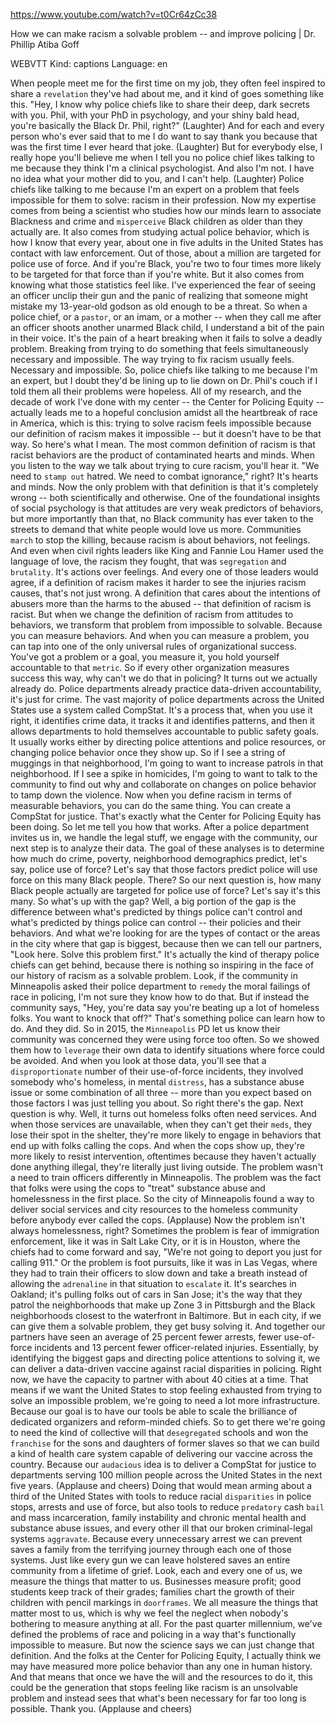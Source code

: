 https://www.youtube.com/watch?v=t0Cr64zCc38 

How we can make racism a solvable problem -- and improve policing | Dr. Phillip Atiba Goff 

WEBVTT Kind: captions Language: en 

When people meet me for the first time on my job, they often feel inspired to share a `revelation` they've had about me, and it kind of goes something like this. "Hey, I know why police chiefs like to share their deep, dark secrets with you. Phil, with your PhD in psychology, and your shiny bald head, you're basically the Black Dr. Phil, right?" (Laughter) And for each and every person who's ever said that to me I do want to say thank you because that was the first time I ever heard that joke. (Laughter) But for everybody else, I really hope you'll believe me when I tell you no police chief likes talking to me because they think I'm a clinical psychologist. And also I'm not. I have no idea what your mother did to you, and I can't help. (Laughter) Police chiefs like talking to me because I'm an expert on a problem that feels impossible for them to solve: racism in their profession. Now my expertise comes from being a scientist who studies how our minds learn to associate Blackness and crime and `misperceive` Black children as older than they actually are. It also comes from studying actual police behavior, which is how I know that every year, about one in five adults in the United States has contact with law enforcement. Out of those, about a million are targeted for police use of force. And if you're Black, you're two to four times more likely to be targeted for that force than if you're white. But it also comes from knowing what those statistics feel like. I've experienced the fear of seeing an officer unclip their gun and the panic of realizing that someone might mistake my 13-year-old godson as old enough to be a threat. So when a police chief, or a `pastor`, or an imam, or a mother -- when they call me after an officer shoots another unarmed Black child, I understand a bit of the pain in their voice. It's the pain of a heart breaking when it fails to solve a deadly problem. Breaking from trying to do something that feels simultaneously necessary and impossible. The way trying to fix racism usually feels. Necessary and impossible. So, police chiefs like talking to me because I'm an expert, but I doubt they'd be lining up to lie down on Dr. Phil's couch if I told them all their problems were hopeless. All of my research, and the decade of work I've done with my center -- the Center for Policing Equity -- actually leads me to a hopeful conclusion amidst all the heartbreak of race in America, which is this: trying to solve racism feels impossible because our definition of racism makes it impossible -- but it doesn't have to be that way. So here's what I mean. The most common definition of racism is that racist behaviors are the product of contaminated hearts and minds. When you listen to the way we talk about trying to cure racism, you'll hear it. "We need to `stamp out` hatred. We need to combat ignorance," right? It's hearts and minds. Now the only problem with that definition is that it's completely wrong -- both scientifically and otherwise. One of the foundational insights of social psychology is that attitudes are very weak predictors of behaviors, but more importantly than that, no Black community has ever taken to the streets to demand that white people would love us more. Communities `march` to stop the killing, because racism is about behaviors, not feelings. And even when civil rights leaders like King and Fannie Lou Hamer used the language of love, the racism they fought, that was `segregation` and `brutality`. It's actions over feelings. And every one of those leaders would agree, if a definition of racism makes it harder to see the injuries racism causes, that's not just wrong. A definition that cares about the intentions of abusers more than the harms to the abused -- that definition of racism is racist. But when we change the definition of racism from attitudes to behaviors, we transform that problem from impossible to solvable. Because you can measure behaviors. And when you can measure a problem, you can tap into one of the only universal rules of organizational success. You've got a problem or a goal, you measure it, you hold yourself accountable to that `metric`. So if every other organization measures success this way, why can't we do that in policing? It turns out we actually already do. Police departments already practice data-driven accountability, it's just for crime. The vast majority of police departments across the United States use a system called CompStat. It's a process that, when you use it right, it identifies crime data, it tracks it and identifies patterns, and then it allows departments to hold themselves accountable to public safety goals. It usually works either by directing police attentions and police resources, or changing police behavior once they show up. So if I see a string of muggings in that neighborhood, I'm going to want to increase patrols in that neighborhood. If I see a spike in homicides, I'm going to want to talk to the community to find out why and collaborate on changes on police behavior to tamp down the violence. Now when you define racism in terms of measurable behaviors, you can do the same thing. You can create a CompStat for justice. That's exactly what the Center for Policing Equity has been doing. So let me tell you how that works. After a police department invites us in, we handle the legal stuff, we engage with the community, our next step is to analyze their data. The goal of these analyses is to determine how much do crime, poverty, neighborhood demographics predict, let's say, police use of force? Let's say that those factors predict police will use force on this many Black people. There? So our next question is, how many Black people actually are targeted for police use of force? Let's say it's this many. So what's up with the gap? Well, a big portion of the gap is the difference between what's predicted by things police can't control and what's predicted by things police can control -- their policies and their behaviors. And what we're looking for are the types of contact or the areas in the city where that gap is biggest, because then we can tell our partners, "Look here. Solve this problem first." It's actually the kind of therapy police chiefs can get behind, because there is nothing so inspiring in the face of our history of racism as a solvable problem. Look, if the community in Minneapolis asked their police department to `remedy` the moral failings of race in policing, I'm not sure they know how to do that. But if instead the community says, "Hey, you're data say you're beating up a lot of homeless folks. You want to knock that off?" That's something police can learn how to do. And they did. So in 2015, the `Minneapolis` PD let us know their community was concerned they were using force too often. So we showed them how to `leverage` their own data to identify situations where force could be avoided. And when you look at those data, you'll see that a `disproportionate` number of their use-of-force incidents, they involved somebody who's homeless, in mental `distress`, has a substance abuse issue or some combination of all three -- more than you expect based on those factors I was just telling you about. So right there's the gap. Next question is why. Well, it turns out homeless folks often need services. And when those services are unavailable, when they can't get their `meds`, they lose their spot in the shelter, they're more likely to engage in behaviors that end up with folks calling the cops. And when the cops show up, they're more likely to resist intervention, oftentimes because they haven't actually done anything illegal, they're literally just living outside. The problem wasn't a need to train officers differently in Minneapolis. The problem was the fact that folks were using the cops to "treat" substance abuse and homelessness in the first place. So the city of Minneapolis found a way to deliver social services and city resources to the homeless community before anybody ever called the cops. (Applause) Now the problem isn't always homelessness, right? Sometimes the problem is fear of immigration enforcement, like it was in Salt Lake City, or it is in Houston, where the chiefs had to come forward and say, "We're not going to deport you just for calling 911." Or the problem is foot pursuits, like it was in Las Vegas, where they had to train their officers to slow down and take a breath instead of allowing the `adrenaline` in that situation to `escalate` it. It's searches in Oakland; it's pulling folks out of cars in San Jose; it's the way that they patrol the neighborhoods that make up Zone 3 in Pittsburgh and the Black neighborhoods closest to the waterfront in Baltimore. But in each city, if we can give them a solvable problem, they get busy solving it. And together our partners have seen an average of 25 percent fewer arrests, fewer use-of-force incidents and 13 percent fewer officer-related injuries. Essentially, by identifying the biggest gaps and directing police attentions to solving it, we can deliver a data-driven vaccine against racial disparities in policing. Right now, we have the capacity to partner with about 40 cities at a time. That means if we want the United States to stop feeling exhausted from trying to solve an impossible problem, we're going to need a lot more infrastructure. Because our goal is to have our tools be able to scale the brilliance of dedicated organizers and reform-minded chiefs. So to get there we're going to need the kind of collective will that `desegregated` schools and won the `franchise` for the sons and daughters of former slaves so that we can build a kind of health care system capable of delivering our vaccine across the country. Because our `audacious` idea is to deliver a CompStat for justice to departments serving 100 million people across the United States in the next five years. (Applause and cheers) Doing that would mean arming about a third of the United States with tools to reduce racial `disparities` in police stops, arrests and use of force, but also tools to reduce `predatory` cash `bail` and mass incarceration, family instability and chronic mental health and substance abuse issues, and every other ill that our broken criminal-legal systems `aggravate`. Because every unnecessary arrest we can prevent saves a family from the terrifying journey through each one of those systems. Just like every gun we can leave holstered saves an entire community from a lifetime of grief. Look, each and every one of us, we measure the things that matter to us. Businesses measure profit; good students keep track of their grades; families chart the growth of their children with pencil markings in `doorframes`. We all measure the things that matter most to us, which is why we feel the neglect when nobody's bothering to measure anything at all. For the past quarter millennium, we've defined the problems of race and policing in a way that's functionally impossible to measure. But now the science says we can just change that definition. And the folks at the Center for Policing Equity, I actually think we may have measured more police behavior than any one in human history. And that means that once we have the will and the resources to do it, this could be the generation that stops feeling like racism is an unsolvable problem and instead sees that what's been necessary for far too long is possible. Thank you. (Applause and cheers) 